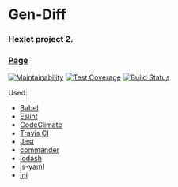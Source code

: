 # Gen-Diff
### Hexlet project 2.
### [Page](https://www.npmjs.com/package/gendiffyn)
[![Maintainability](https://api.codeclimate.com/v1/badges/a99a88d28ad37a79dbf6/maintainability)](https://codeclimate.com/github/codeclimate/codeclimate/maintainability)
[![Test Coverage](https://api.codeclimate.com/v1/badges/a99a88d28ad37a79dbf6/test_coverage)](https://codeclimate.com/github/codeclimate/codeclimate/test_coverage)
[![Build Status](https://travis-ci.org/YuriNem/Gen-Diff.svg?branch=master)](https://travis-ci.org/YuriNem/Gen-Diff)

Used:
* [Babel](https://babeljs.io/)
* [Eslint](https://eslint.org/)
* [CodeClimate](https://codeclimate.com/)
* [Travis CI](https://travis-ci.org/)
* [Jest](https://facebook.github.io/jest/)
* [commander](https://github.com/tj/commander.js)
* [lodash](https://lodash.com/)
* [js-yaml](https://github.com/nodeca/js-yaml)
* [ini](https://github.com/npm/ini)